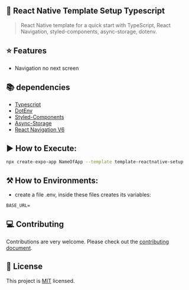 ## :space_invader: React Native Template Setup Typescript

> React Native template for a quick start with TypeScript, React Navigation, styled-components, async-storage, dotenv.

## :star: Features
- Navigation no next screen


## 📚 dependencies
- [Typescript](https://www.typescriptlang.org)
- [DotEnv](https://www.npmjs.com/package/dotenv)
- [Styled-Components](https://www.npmjs.com/package/styled-components)
- [Async-Storage](https://react-native-async-storage.github.io/async-storage/)
- [React Navigation V6](https://reactnavigation.org/docs/getting-started/)

## ▶️ How to Execute:

```sh
npx create-expo-app NameOfApp --template template-reactnative-setup
```

## ⚒️ How to Environments:
- create a file .env, inside these files creates its variables:

```.env
BASE_URL=
```

## :computer: Contributing

Contributions are very welcome. Please check out the [contributing document](https://github.com/Luizrebelatto/template-reactnative-setup/blob/master/CONTRIBUTING.MD).

## :bookmark: License

This project is [MIT](https://github.com/Luizrebelatto/template-reactnative-setup/blob/master/LICENSE) licensed.
